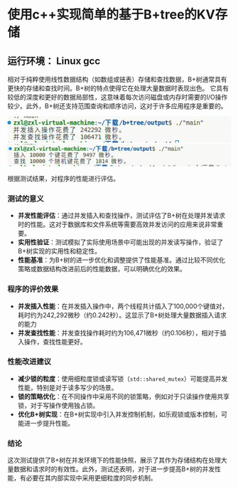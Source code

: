 # 使用c++实现简单的基于B+tree的KV存储
## 运行环境： Linux gcc
相对于纯粹使用线性数据结构（如数组或链表）存储和查找数据，B+树通常具有更快的存储和查找时间。B+树的特点使得它在处理大量数据时表现出色。
它具有较低的深度和更好的数据局部性，这意味着每次访问磁盘或内存时需要的I/O操作较少。此外，B+树还支持范围查询和顺序访问，这对于许多应用程序是重要的。

![单线程测试结果](test/单线程.JPG)
![多线程测试结果](test/多线程.png)

根据测试结果，对程序的性能进行评估。

### 测试的意义

- **并发性能评估**：通过并发插入和查找操作，测试评估了B+树在处理并发请求时的性能。这对于数据库和文件系统等需要高效并发访问的应用来说非常重要。
- **实用性验证**：测试模拟了实际使用场景中可能出现的并发读写操作，验证了B+树实现的实用性和稳定性。
- **性能基准**：为B+树的进一步优化和调整提供了性能基准。通过比较不同优化策略或数据结构改进前后的性能数据，可以明确优化的效果。

### 程序的评价效果

- **并发插入性能**：在并发插入操作中，两个线程共计插入了100,000个键值对，耗时约为242,292微秒（约0.242秒）。这显示了B+树处理大量数据插入请求的能力
- **并发查找性能**：并发查找操作耗时约为106,471微秒（约0.106秒），相对于插入操作，查找性能更好。

### 性能改进建议

- **减少锁的粒度**：使用细粒度锁或读写锁（`std::shared_mutex`）可能提高并发性能，特别是对于读多写少的场景。
- **锁的策略优化**：在不同操作中采用不同的锁策略，例如对于只读操作使用共享锁，对于写操作使用独占锁。
- **优化B+树实现**：在B+树实现中引入并发控制机制，如乐观锁或版本控制，可能进一步提升性能。

### 结论

这次测试提供了B+树在并发环境下的性能快照，展示了其作为存储结构在处理大量数据和请求时的有效性。此外，测试还表明，对于进一步提高B+树的并发性能，有必要在其内部实现中采用更细粒度的同步机制。

